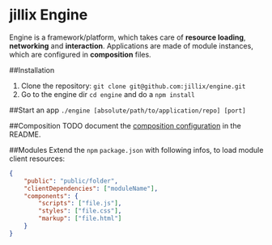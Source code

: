 # jillix Engine

Engine is a framework/platform, which takes care of **resource loading**, **networking** and **interaction**.
Applications are made of module instances, which are configured in **composition** files.

##Installation
1. Clone the repository: `git clone git@github.com:jillix/engine.git`
2. Go to the engine dir `cd engine` and do a `npm install`

##Start an app
`./engine [absolute/path/to/application/repo] [port]`

##Composition
TODO document the [composition configuration](https://docs.google.com/a/ottiker.com/drawings/d/1JL4PaJjawA0h593ea5oOEs8WlC8HSs1GZnZrvXF0GWw/edit) in the README.

##Modules
Extend the `npm` `package.json` with following infos, to load module client resources:
```json
{
    "public": "public/folder",
    "clientDependencies": ["moduleName"],
    "components": {
        "scripts": ["file.js"],
        "styles": ["file.css"],
        "markup": ["file.html"]
    }
}
```
